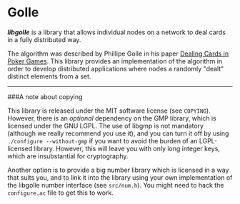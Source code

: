 Golle
=====

***libgolle*** is a library that allows individual nodes on a network to 
deal cards in a fully distributed way.

The algorithm was described by Phillipe Golle in his paper 
[Dealing Cards in Poker Games](http://crypto.stanford.edu/~pgolle/papers/poker.pdf). 
This library provides an implementation of the algorithm in order to 
develop distributed applications where nodes a randomly "dealt" 
distinct elements from a set.

------------------------------

###A note about copying

This library is released under the MIT software license (see `COPYING`). However, there is an *optional*
dependency on the GMP library, which is licensed under the GNU LGPL. The use of libgmp is not mandatory
(although we really recommend you use it), and you can turn it off by using `./configure --without-gmp`
if you want to avoid the burden of an LGPL-licensed library. However, this will leave you with only
long integer keys, which are insubstantial for cryptography.

Another option is to provide a big number library which is licensed in a way that suits you,
and to link it into the library using your own implementation of the libgolle number interface
(see `src/num.h`). You might need to hack the `configure.ac` file to get this to work.